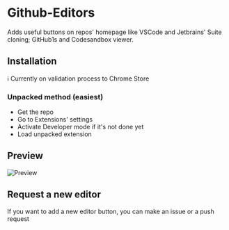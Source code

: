 # Github-Editors

Adds useful buttons on repos' homepage like VSCode and Jetbrains' Suite cloning; GitHub1s and Codesandbox viewer.

## Installation

ℹ️ Currently on validation process to Chrome Store

### Unpacked method (easiest)

- Get the repo
- Go to Extensions' settings
- Activate Developer mode if it's not done yet
- Load unpacked extension

## Preview

![Preview](https://s2.gifyu.com/images/preview-github.gif)

## Request a new editor
If you want to add a new editor button, you can make an issue or a push request